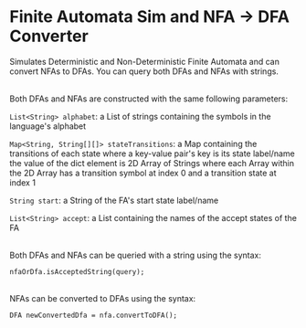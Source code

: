 # Finite Automata Sim and NFA -> DFA Converter
Simulates Deterministic and Non-Deterministic Finite Automata and can convert NFAs to DFAs. You can query both DFAs and NFAs with strings.

\
Both DFAs and NFAs are constructed with the same following parameters:

```List<String> alphabet```:                      a List of strings containing the symbols in the language's alphabet
  
```Map<String, String[][]> stateTransitions```:   a Map containing the transitions of each state where a key-value pair's key is its state label/name the value of the dict element is 2D Array of Strings where each Array within the 2D Array has a transition symbol at index 0 and a transition state at index 1

```String start```:                               a String of the FA's start state label/name

```List<String> accept```:                        a List containing the names of the accept states of the FA


\
Both DFAs and NFAs can be queried with a string using the syntax:
```
nfaOrDfa.isAcceptedString(query);
```

\
NFAs can be converted to DFAs using the syntax:
```
DFA newConvertedDfa = nfa.convertToDFA();
```
